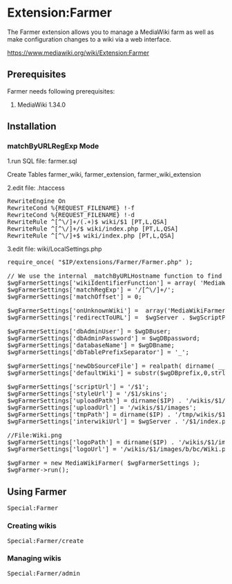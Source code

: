 # Extension:Farmer

The Farmer extension allows you to manage a MediaWiki farm as well as make configuration changes to a wiki via a web interface.

https://www.mediawiki.org/wiki/Extension:Farmer


## Prerequisites
Farmer needs following prerequisites:
 1. MediaWiki 1.34.0

## Installation

### matchByURLRegExp Mode ###

1.run SQL file: farmer.sql

Create Tables farmer_wiki, farmer_extension, farmer_wiki_extension

2.edit file: .htaccess
<pre>
RewriteEngine On
RewriteCond %{REQUEST_FILENAME} !-f
RewriteCond %{REQUEST_FILENAME} !-d 
RewriteRule ^[^\/]+/(.+)$ wiki/$1 [PT,L,QSA]
RewriteRule ^[^\/]+/$ wiki/index.php [PT,L,QSA]
RewriteRule ^[^\/]+$ wiki/index.php [PT,L,QSA]
</pre>

3.edit file: wiki/LocalSettings.php
<pre>
require_once( "$IP/extensions/Farmer/Farmer.php" );
 
// We use the internal _matchByURLHostname function to find the wiki name 
$wgFarmerSettings['wikiIdentifierFunction'] = array( 'MediaWikiFarmer', '_matchByURLRegExp' );
$wgFarmerSettings['matchRegExp'] = '/[^\/]+/';
$wgFarmerSettings['matchOffset'] = 0;

$wgFarmerSettings['onUnknownWiki'] =  array('MediaWikiFarmer', '_redirectTo');
$wgFarmerSettings['redirectToURL'] =  $wgServer . $wgScriptPath;

$wgFarmerSettings['dbAdminUser'] = $wgDBuser;
$wgFarmerSettings['dbAdminPassword'] = $wgDBpassword;
$wgFarmerSettings['databaseName'] = $wgDBname;
$wgFarmerSettings['dbTablePrefixSeparator'] = '_';

$wgFarmerSettings['newDbSourceFile'] = realpath( dirname( __FILE__ ) ) . '/maintenance/tables.sql';
$wgFarmerSettings['defaultWiki'] = substr($wgDBprefix,0,strlen($wgDBprefix)-1); # Change it to one you want required by default

$wgFarmerSettings['scriptUrl'] = '/$1';
$wgFarmerSettings['styleUrl'] = '/$1/skins';
$wgFarmerSettings['uploadPath'] = dirname($IP) . '/wikis/$1/images';
$wgFarmerSettings['uploadUrl'] = '/wikis/$1/images';
$wgFarmerSettings['tmpPath'] = dirname($IP) . '/tmp/wikis/$1';
$wgFarmerSettings['interwikiUrl'] = $wgServer . '/$1/index.php/';

//File:Wiki.png
$wgFarmerSettings['logoPath'] = dirname($IP) . '/wikis/$1/images/b/bc/Wiki.png';
$wgFarmerSettings['logoUrl'] = '/wikis/$1/images/b/bc/Wiki.png';

$wgFarmer = new MediaWikiFarmer( $wgFarmerSettings );
$wgFarmer->run();
</pre>

## Using Farmer

<pre>
Special:Farmer
</pre>

### Creating wikis

<pre>
Special:Farmer/create
</pre>

### Managing wikis

<pre>
Special:Farmer/admin
</pre>